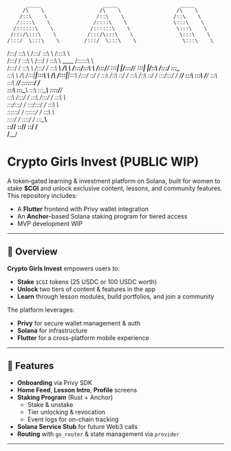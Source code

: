 
          _____                    _____                    _____          
         /\    \                  /\    \                  /\    \         
        /::\    \                /::\    \                /::\    \        
       /::::\    \              /::::\    \               \:::\    \       
      /::::::\    \            /::::::\    \               \:::\    \      
     /:::/\:::\    \          /:::/\:::\    \               \:::\    \     
    /:::/  \:::\    \        /:::/  \:::\    \               \:::\    \    
   /:::/    \:::\    \      /:::/    \:::\    \              /::::\    \   
  /:::/    / \:::\    \    /:::/    / \:::\    \    ____    /::::::\    \  
 /:::/    /   \:::\ ___\  /:::/    /   \:::\ ___\  /\   \  /:::/\:::\    \ 
/:::/____/  ___\:::|    |/:::/____/  ___\:::|    |/::\   \/:::/  \:::\____\
\:::\    \ /\  /:::|____|\:::\    \ /\  /:::|____|\:::\  /:::/    \::/    /
 \:::\    /::\ \::/    /  \:::\    /::\ \::/    /  \:::\/:::/    / \/____/ 
  \:::\   \:::\ \/____/    \:::\   \:::\ \/____/    \::::::/    /          
   \:::\   \:::\____\       \:::\   \:::\____\       \::::/____/           
    \:::\  /:::/    /        \:::\  /:::/    /        \:::\    \           
     \:::\/:::/    /          \:::\/:::/    /          \:::\    \          
      \::::::/    /            \::::::/    /            \:::\    \         
       \::::/    /              \::::/    /              \:::\____\        
        \::/____/                \::/____/                \::/    /        
                                                           \/____/         
                                                                           
# Crypto Girls Invest (PUBLIC WIP)

A token‐gated learning & investment platform on Solana, built for women to stake **$CGI** and unlock exclusive content, lessons, and community features. This repository includes:

- A **Flutter** frontend with Privy wallet integration  
- An **Anchor**–based Solana staking program for tiered access  
- MVP development WIP 

---

## 📖 Overview

**Crypto Girls Invest** empowers users to:
- **Stake** `$CGI` tokens (25 USDC or 100 USDC worth)  
- **Unlock** two tiers of content & features in the app  
- **Learn** through lesson modules, build portfolios, and join a community  

The platform leverages:
- **Privy** for secure wallet management & auth  
- **Solana** for infrastructure
- **Flutter** for a cross-platform mobile experience  

---

## 🚀 Features

- **Onboarding** via Privy SDK  
- **Home Feed**, **Lesson Intro**, **Profile** screens  
- **Staking Program** (Rust + Anchor)  
  - Stake & unstake  
  - Tier unlocking & revocation  
  - Event logs for on-chain tracking  
- **Solana Service Stub** for future Web3 calls  
- **Routing** with `go_router` & state management via `provider`

---


